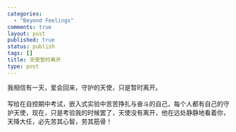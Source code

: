 ```yaml
--- 
categories: 
  - "Beyond Feelings"
comments: true
layout: post
published: true
status: publish
tags: []
title: 天使暂时离开
type: post
---
```

<div id="msgcns!5F971C000415D85F!181" class="bvMsg">
<div>我相信有一天，爱会回来，守护的天使，只是暂时离开。</div>
<div> </div>
<div>写给在自控期中考试，嵌入式实验中苦苦挣扎与奋斗的自己，每个人都有自己的守护天使，现在，只是考验我的时候罢了，天使没有离开，他在远处静静地看着你，天降大任，必先苦其心智，劳其筋骨！</div>
</div>
